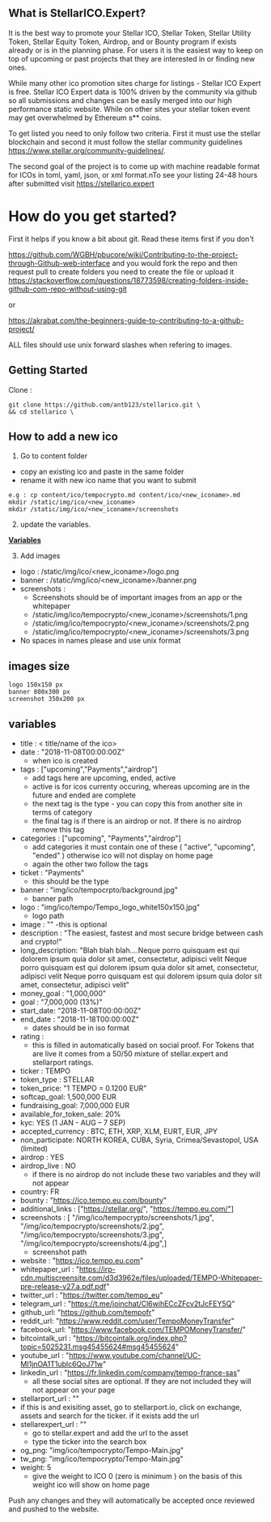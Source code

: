 ## What is StellarICO.Expert?

It is the best way to promote your Stellar ICO, Stellar Token, Stellar Utility Token, Stellar Equity Token, Airdrop, and or Bounty program if exists already or is in the planning phase. For users it is the easiest way to keep on top of upcoming or past projects that they are interested in or finding new ones. 

While many other ico promotion sites charge for listings - Stellar ICO Expert is free. Stellar ICO Expert data is 100% driven by the community via github so all submissions and changes can be easily merged into our high performance static website. While on other sites your stellar token event may get overwhelmed by Ethereum s** coins.

To get listed you need to only follow two criteria. First it must use the stellar blockchain and second it must follow the stellar community guidelines https://www.stellar.org/community-guidelines/.

The second goal of the project is to come up with machine readable format for ICOs in toml, yaml, json, or xml format.nTo see your listing 24-48 hours after submitted visit https://stellarico.expert

# How do you get started? 

First it helps if you know a bit about git. Read these items first if you don't

https://github.com/WGBH/pbucore/wiki/Contributing-to-the-project-through-Github-web-interface
and you would fork the repo and then request pull
to create folders you need to create the file or upload it
https://stackoverflow.com/questions/18773598/creating-folders-inside-github-com-repo-without-using-git

or

https://akrabat.com/the-beginners-guide-to-contributing-to-a-github-project/

ALL files should use unix forward slashes when refering to images.

## Getting Started

Clone :

    git clone https://github.com/antb123/stellarico.git \
    && cd stellarico \


## How to add a new ico
  1. Go to content folder
  
   - copy an existing ico and paste in the same folder 
   - rename it with new ico name that you want to submit 
    
    e.g : cp content/ico/tempocrypto.md content/ico/<new_iconame>.md
    mkdir /static/img/ico/<new_iconame>
    mkdir /static/img/ico/<new_iconame>/screenshots
    
  2. update the variables.
  
  [**Variables**](#variables)
  
  3. Add images
   - logo : /static/img/ico/<new_iconame>/logo.png 
   - banner : /static/img/ico/<new_iconame>/banner.png 
   - screenshots : 
     - Screenshots should be of important images from an app or the whitepaper
     - /static/img/ico/tempocrypto/<new_iconame>/screenshots/1.png
     - /static/img/ico/tempocrypto/<new_iconame>/screenshots/2.png
     - /static/img/ico/tempocrypto/<new_iconame>/screenshots/3.png
   - No spaces in names please and use unix format   

## images size 
    logo 150x150 px
    banner 800x300 px 
    screenshot 350x200 px


## variables

  - title : < title/name of the ico>
  - date : "2018-11-08T00:00:00Z"
    - when ico is created
  - tags : ["upcoming","Payments","airdrop"] 
    - add tags here are upcoming, ended, active
    - active is for icos currenty occuring, whereas upcoming are in the future and ended are complete
    - the next tag is the type - you can copy this from another site in terms of category
    - the final tag is if there is an airdrop or not. If there is no airdrop remove this tag
  - categories : ["upcoming", "Payments","airdrop"]
    - add categories it must contain one of these ( "active", "upcoming",   "ended" ) otherwise ico will not display on home page
    - again the other two follow the tags
  - ticket : "Payments"
     - this should be the type
  - banner : "img/ico/tempocrpto/background.jpg"
    - banner path
  - logo : "img/ico/tempo/Tempo_logo_white150x150.jpg"
    - logo path
  - image : ""
    -this is optional  
  - description : "The easiest, fastest and most secure bridge between cash and crypto!"
  - long_description: "Blah blah blah....Neque porro quisquam est qui dolorem ipsum quia dolor sit amet, consectetur, adipisci velit Neque porro quisquam est qui dolorem ipsum quia dolor sit amet, consectetur, adipisci velit Neque porro quisquam est qui dolorem ipsum quia dolor sit amet, consectetur, adipisci velit"
 - money_goal : "1,000,000" 
 - goal : "7,000,000 (13%)"
 - start_date: "2018-11-08T00:00:00Z"
 - end_date : "2018-11-18T00:00:00Z"
   - dates should be in iso format
 - rating : 
   - this is filled in automatically based on social proof. For Tokens that are live it comes from a 50/50 mixture of stellar.expert and stellarport ratings.
 - ticker : TEMPO
 - token_type : STELLAR
 - token_price: "1 TEMPO = 0.1200 EUR"
 - softcap_goal: 1,500,000 EUR
 - fundraising_goal: 7,000,000 EUR
 - available_for_token_sale: 20%
 - kyc: YES (1 JAN - AUG – 7 SEP)
 - accepted_currency :  BTC, ETH, XRP, XLM, EURT, EUR, JPY
 - non_participate: NORTH KOREA, CUBA, Syria, Crimea/Sevastopol, USA (limited)
 - airdrop : YES
 - airdrop_live : NO
   - if there is no airdrop do not include these two variables and they will not appear
 - country: FR
 - bounty : "https://ico.tempo.eu.com/bounty"
 - additional_links : ["https://stellar.org/",
        "https://tempo.eu.com/"] 
 - screenshots : 
            [ "/img/ico/tempocrypto/screenshots/1.jpg",
              "/img/ico/tempocrypto/screenshots/2.jpg",
              "/img/ico/tempocrypto/screenshots/3.jpg",
              "/img/ico/tempocrypto/screenshots/4.jpg",] 
   - screenshot path
 - website : "https://ico.tempo.eu.com"
 - whitepaper_url : "https://irp-cdn.multiscreensite.com/d3d3962e/files/uploaded/TEMPO-Whitepaper-pre-release-v27.a.pdf.pdf"
 - twitter_url : "https://twitter.com/tempo_eu"
 - telegram_url : "https://t.me/joinchat/Cl6wihECcZFcv2tJcFEY5Q"
 - github_url: "https://github.com/tempofr"
 - reddit_url: "https://www.reddit.com/user/TempoMoneyTransfer"
 - facebook_url: "https://www.facebook.com/TEMPOMoneyTransfer/"
 - bitcointalk_url : "https://bitcointalk.org/index.php?topic=5025231.msg45455624#msg45455624"
 - youtube_url : "https://www.youtube.com/channel/UC-MI1jnOA1T1ublc6QoJ71w"
 - linkedin_url : "https://fr.linkedin.com/company/tempo-france-sas"
   - all these social sites are optional. If they are not included they will not appear on your page
  - stellarport_url : ""
   - if this is and exisiting asset, go to stellarport.io, click on exchange, assets and search for the ticker.
   if it exists add the url
 - stellarexpert_url : ""
    - go to stellar.expert and add the url to the asset 
    - type the ticker into the search box
 - og_png: "img/ico/tempocrypto/Tempo-Main.jpg"
 - tw_png: "img/ico/tempocrypto/Tempo-Main.jpg"
 - weight: 5 
   - give the weight to ICO 0 (zero is minimum ) on the basis of this weight ico will show on home page 
   
  Push any changes and they will automatically be accepted once reviewed and pushed to the website. 



